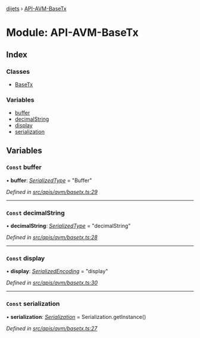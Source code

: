 [dijets](../README.md) › [API-AVM-BaseTx](api_avm_basetx.md)

# Module: API-AVM-BaseTx

## Index

### Classes

* [BaseTx](../classes/api_avm_basetx.basetx.md)

### Variables

* [buffer](api_avm_basetx.md#const-buffer)
* [decimalString](api_avm_basetx.md#const-decimalstring)
* [display](api_avm_basetx.md#const-display)
* [serialization](api_avm_basetx.md#const-serialization)

## Variables

### `Const` buffer

• **buffer**: *[SerializedType](utils_serialization.md#serializedtype)* = "Buffer"

*Defined in [src/apis/avm/basetx.ts:29](https://github.com/Dijets-Inc/dijetsjs/blob/ca67b81/src/apis/avm/basetx.ts#L29)*

___

### `Const` decimalString

• **decimalString**: *[SerializedType](utils_serialization.md#serializedtype)* = "decimalString"

*Defined in [src/apis/avm/basetx.ts:28](https://github.com/Dijets-Inc/dijetsjs/blob/ca67b81/src/apis/avm/basetx.ts#L28)*

___

### `Const` display

• **display**: *[SerializedEncoding](utils_serialization.md#serializedencoding)* = "display"

*Defined in [src/apis/avm/basetx.ts:30](https://github.com/Dijets-Inc/dijetsjs/blob/ca67b81/src/apis/avm/basetx.ts#L30)*

___

### `Const` serialization

• **serialization**: *[Serialization](../classes/utils_serialization.serialization.md)* = Serialization.getInstance()

*Defined in [src/apis/avm/basetx.ts:27](https://github.com/Dijets-Inc/dijetsjs/blob/ca67b81/src/apis/avm/basetx.ts#L27)*

